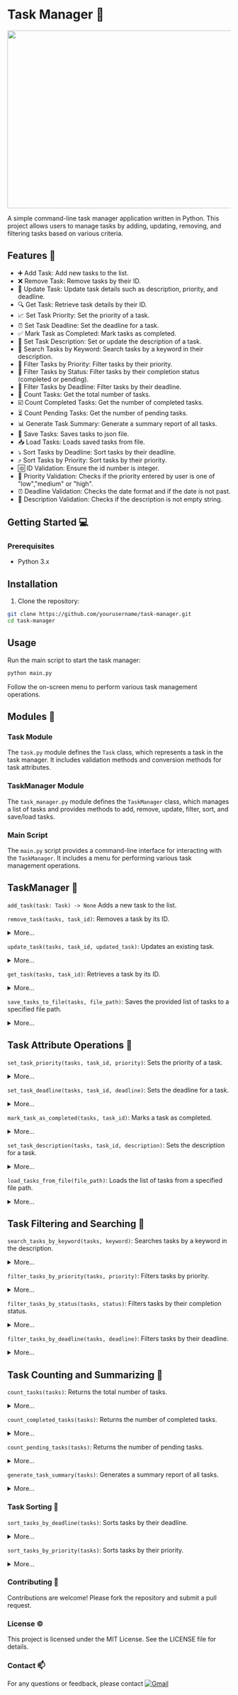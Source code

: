 # Task Manager 📑	

 <img src="https://github.com/pgnikolov/task-manager/assets/151896883/9324d27a-9ef9-4a0c-9e02-f74876ce36f9" width="750" height="400">
 
A simple command-line task manager application written in Python. This project allows users to manage tasks by adding, updating, removing, and filtering tasks based on various criteria.

## Features 🧰

* :heavy_plus_sign: Add Task: Add new tasks to the list.
* :x: Remove Task: Remove tasks by their ID.
* :arrows_counterclockwise: Update Task: Update task details such as description, priority, and deadline.
* :mag: Get Task: Retrieve task details by their ID.
* :chart_with_upwards_trend: Set Task Priority: Set the priority of a task.
* :alarm_clock: Set Task Deadline: Set the deadline for a task.
* :white_check_mark: Mark Task as Completed: Mark tasks as completed.
* :memo: Set Task Description: Set or update the description of a task.
* :mag_right: Search Tasks by Keyword: Search tasks by a keyword in their description.
* :pushpin: Filter Tasks by Priority: Filter tasks by their priority.
* :vertical_traffic_light: Filter Tasks by Status: Filter tasks by their completion status (completed or pending).
* :calendar: Filter Tasks by Deadline: Filter tasks by their deadline.
* :1234: Count Tasks: Get the total number of tasks.
* :ballot_box_with_check: Count Completed Tasks: Get the number of completed tasks.
* :hourglass_flowing_sand: Count Pending Tasks: Get the number of pending tasks.
* :bar_chart: Generate Task Summary: Generate a summary report of all tasks.
* :floppy_disk: Save Tasks: Saves tasks to json file.
* :inbox_tray: Load Tasks: Loads saved tasks from file.
* :arrow_heading_down: Sort Tasks by Deadline: Sort tasks by their deadline.
* :arrow_heading_up: Sort Tasks by Priority: Sort tasks by their priority.
* :id: ID Validation: Ensure the id number is integer.
* :1234: Priority Validation: Checks if the priority entered by user is one of "low","medium" or "high".
* :alarm_clock: Deadline Validation: Checks the date format and if the date is not past.
* :memo: Description Validation: Checks if the description is not empty string.

## Getting Started 💻

### Prerequisites
- Python 3.x

## Installation
1. Clone the repository:
```bash
git clone https://github.com/yourusername/task-manager.git
cd task-manager
```

## Usage
Run the main script to start the task manager:
```bash
python main.py
```
Follow the on-screen menu to perform various task management operations.

## Modules 📂

### **Task Module** 
The `task.py` module defines the `Task` class, which represents a task in the task manager. It includes validation methods and conversion methods for task attributes.

### **TaskManager Module**
The `task_manager.py` module defines the `TaskManager` class, which manages a list of tasks and provides methods to add, remove, update, filter, sort, and save/load tasks.

### **Main Script**
The `main.py` script provides a command-line interface for interacting with the `TaskManager`. It includes a menu for performing various task management operations.



## TaskManager 🔄

`add_task(task: Task) -> None` Adds a new task to the list.



`remove_task(tasks, task_id)`: Removes a task by its ID.

<details>
  <summary>More...</summary>
 
  - Parameters:
    - `tasks` (list of dict): The current list of tasks.
    - `task_id` (int): The ID of the task to be removed.
  - Returns: Updated list of tasks.
   
</details>


`update_task(tasks, task_id, updated_task)`: Updates an existing task.

<details>
  <summary>More...</summary>
 
  - Parameters:
    - `tasks` (list of dict): The current list of tasks.
    - `task_id` (int): The ID of the task to be updated.
    - `updated_task` (dict): The updated task details.
  - Returns: Updated list of tasks.
   
</details>


`get_task(tasks, task_id)`: Retrieves a task by its ID.

<details>
  <summary>More...</summary>
 
  - Parameters:
    - `tasks` (list of dict): The current list of tasks.
    - `task_id` (int): The ID of the task to be retrieved.
  - Returns: The task details.
   
</details>


`save_tasks_to_file(tasks, file_path)`: Saves the provided list of tasks to a specified file path.

<details>
  <summary>More...</summary>
 
  - Parameters:
      - tasks (list of dict): The current list of tasks.
      - file_path (str): The path to the file where tasks will be saved.
  - Returns:
      - None
   
</details>

## Task Attribute Operations 🧰

`set_task_priority(tasks, task_id, priority)`: Sets the priority of a task.

<details>
  <summary>More...</summary>
 
  - Parameters:
     - `tasks` (list of dict): The current list of tasks.
     - `task_id` (int): The ID of the task to be updated.
     - `priority` (str): The new priority level.
  - Returns: Updated list of tasks.
   
</details>

`set_task_deadline(tasks, task_id, deadline)`: Sets the deadline for a task.

<details>
  <summary>More...</summary>
 
  - Parameters:
     - `tasks` (list of dict): The current list of tasks.
     - `task_id` (int): The ID of the task to be updated.
     - `deadline` (str): The new deadline.
  - Returns: Updated list of tasks.
   
</details>

`mark_task_as_completed(tasks, task_id)`: Marks a task as completed.

<details>
  <summary>More...</summary>
 
  - Parameters:
     - `tasks` (list of dict): The current list of tasks.
     - `task_id` (int): The ID of the task to be marked as completed.
  - Returns: Updated list of tasks.
   
</details>

`set_task_description(tasks, task_id, description)`: Sets the description for a task.

<details>
  <summary>More...</summary>
 
  - Parameters:
     - `tasks` (list of dict): The current list of tasks.
     - `task_id` (int): The ID of the task to be updated.
     - `description` (str): The new description.
  - Returns: Updated list of tasks.
   
</details>

`load_tasks_from_file(file_path)`: Loads the list of tasks from a specified file path.

<details>
  <summary>More...</summary>
 
  - Parameters:
     - `tasks` (list of dict): The current list of tasks.
     - `task_id` (int): The ID of the task to be updated.
     - `description` (str): The new description.
  - Returns: Updated list of tasks.
   
</details>

## Task Filtering and Searching 📑

`search_tasks_by_keyword(tasks, keyword)`: Searches tasks by a keyword in the description.

<details>
  <summary>More...</summary>
 
  - Parameters:
      - `tasks` (list of dict): The current list of tasks.
      - `keyword` (str): The keyword to search for.
  - Returns: Tasks that contain the keyword in their description.
   
</details>

`filter_tasks_by_priority(tasks, priority)`: Filters tasks by priority.

<details>
  <summary>More...</summary>
 
  - Parameters:
     - `tasks` (list of dict): The current list of tasks.
     - `priority` (str): The priority level to filter by.
  - Returns: Tasks with the specified priority.
   
</details>

`filter_tasks_by_status(tasks, status)`: Filters tasks by their completion status.

<details>
  <summary>More...</summary>
 
  - Parameters:
     - `tasks` (list of dict): The current list of tasks.
     - `status` (bool): The completion status to filter by.
  - Returns: Tasks with the specified completion status.
   
</details>

`filter_tasks_by_deadline(tasks, deadline)`: Filters tasks by their deadline.

<details>
  <summary>More...</summary>
 
  - Parameters:
     - `tasks` (list of dict): The current list of tasks.
     - `deadline` (str): The deadline to filter by.
  - Returns: Tasks with the specified deadline.
   
</details>

## Task Counting and Summarizing 🧮

`count_tasks(tasks)`: Returns the total number of tasks.

<details>
  <summary>More...</summary>
 
  - Parameters:
     - `tasks` (list of dict): The current list of tasks.
  - Returns: The total number of tasks.
   
</details>

`count_completed_tasks(tasks)`: Returns the number of completed tasks.

<details>
  <summary>More...</summary>
 
  - Parameters:
     - `tasks` (list of dict): The current list of tasks.
  - Returns: The number of completed tasks.
   
</details>

`count_pending_tasks(tasks)`: Returns the number of pending tasks.

<details>
  <summary>More...</summary>
 
  - Parameters:
     - `tasks` (list of dict): The current list of tasks.
  - Returns: The number of pending tasks.

</details>

`generate_task_summary(tasks)`: Generates a summary report of all tasks.

<details>
  <summary>More...</summary>
 
  - Parameters:
     - `tasks` (list of dict): The current list of tasks.
  - Returns: A summary report containing total, completed, and pending tasks.

</details>

### Task Sorting 📑

`sort_tasks_by_deadline(tasks)`: Sorts tasks by their deadline.

<details>
  <summary>More...</summary>
 
  - Parameters:
     - `tasks` (list of dict): The current list of tasks.
  - Returns: The sorted list of tasks.
</details>

`sort_tasks_by_priority(tasks)`: Sorts tasks by their priority.

<details>
  <summary>More...</summary>
 
  - Parameters:
     - `tasks` (list of dict): The current list of tasks.
  - Returns: The sorted list of tasks.
    
</details>

### Contributing 🤝
Contributions are welcome! Please fork the repository and submit a pull request.

### License ©️
This project is licensed under the MIT License. See the LICENSE file for details.

### Contact 📫
For any questions or feedback, please contact [![Gmail](https://img.shields.io/badge/-Gmail-c14438?style=flat&logo=Gmail&logoColor=white)](mailto:pgnikolov@gmail.com)
